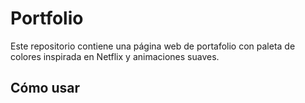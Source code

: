 # Portfolio

Este repositorio contiene una página web de portafolio con paleta de colores inspirada en Netflix y animaciones suaves.

## Cómo usar